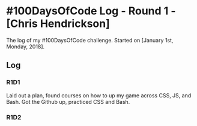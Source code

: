 # #100DaysOfCode Log - Round 1 - [Chris Hendrickson]

The log of my #100DaysOfCode challenge. Started on [January 1st, Monday, 2018].

## Log

### R1D1 
Laid out a plan, found courses on how to up my game across CSS, JS, and Bash. Got the Github up, practiced CSS and Bash.

### R1D2
